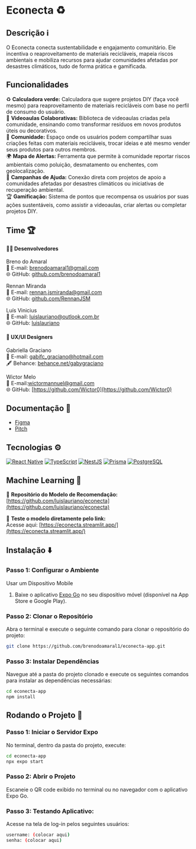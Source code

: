 # Econecta ♻️

## Descrição ℹ️

O Econecta conecta sustentabilidade e engajamento comunitário. Ele incentiva o reaproveitamento de materiais recicláveis, mapeia riscos ambientais e mobiliza recursos para ajudar comunidades afetadas por desastres climáticos, tudo de forma prática e gamificada.

## Funcionalidades
♻️ **Calculadora verde:** Calculadora que sugere projetos DIY (faça você mesmo) para reaproveitamento de materiais recicláveis com base no perfil de consumo do usuário.<br/>
🎥 **Videoaulas Colaborativas:** Biblioteca de videoaulas criadas pela comunidade, ensinando como transformar resíduos em novos produtos úteis ou decorativos.<br/>
👥 **Comunidade:** Espaço onde os usuários podem compartilhar suas criações feitas com materiais recicláveis, trocar ideias e até mesmo vender seus produtos para outros membros.<br/>
🌍 **Mapa de Alertas:** Ferramenta que permite à comunidade reportar riscos ambientais como poluição, desmatamento ou enchentes, com geolocalização.<br/>
🤝 **Campanhas de Ajuda:** Conexão direta com projetos de apoio a comunidades afetadas por desastres climáticos ou iniciativas de recuperação ambiental.<br/>
🏆 **Gamificação:** Sistema de pontos que recompensa os usuários por suas ações sustentáveis, como assistir a videoaulas, criar alertas ou completar projetos DIY.<br/>

## Time 🏆

#### 👨‍💻 Desenvolvedores

Breno do Amaral<br/>
📧 E-mail: brenodoamaral1@gmail.com<br/>
🌐 GitHub: [github.com/brenodoamaral1](https://github.com/brenodoamaral1)

Rennan Miranda<br/>
📧 E-mail: rennan.jsmiranda@gmail.com<br/>
🌐 GitHub: [github.com/RennanJSM](github.com/RennanJSM)

Luís Vinicius<br/>
📧 E-mail: luislauriano@outlook.com.br<br/>
🌐 GitHub: [luislauriano](https://github.com/luislauriano)

#### 🎨 UX/UI Designers

Gabriella Graciano<br/>
📧 E-mail: gabifc_graciano@hotmail.com<br/>
🖋️ Behance: [behance.net/gabygraciano](behance.net/gabygraciano)

Wictor Melo<br/>
📧 E-mail:wictormannuel@gmail.com<br/>
🌐 GitHub: [https://github.com/Wictor0](https://github.com/Wictor0)

## Documentação 📄

- [Figma](https://www.figma.com/design/R5roFWDYS7eckhwhQLq7BZ/CPGO----2024?node-id=0-1&t=HSTexBNj7xcWEtNK-1)
- [Pitch](https://docs.google.com/presentation/d/1k3kP-stm1hxblYhjDdTU0n7XVWW3J_IOm7a7ViTspCE/edit?usp=sharing)

## Tecnologias ⚙️
[![React Native](https://img.shields.io/badge/React%20Native-20232A?style=for-the-badge&logo=react&logoColor=61DAFB)](https://reactnative.dev/)
[![TypeScript](https://img.shields.io/badge/TypeScript-007ACC?style=for-the-badge&logo=typescript&logoColor=white)](https://www.typescriptlang.org/)
[![NestJS](https://img.shields.io/badge/NestJS-E0234E?style=for-the-badge&logo=nestjs&logoColor=white)](https://nestjs.com/)
[![Prisma](https://img.shields.io/badge/Prisma-2D3748?style=for-the-badge&logo=prisma&logoColor=white)](https://www.prisma.io/)
[![PostgreSQL](https://img.shields.io/badge/PostgreSQL-336791?style=for-the-badge&logo=postgresql&logoColor=white)](https://www.postgresql.org/)


## Machine Learning 🧠
🔗 **Repositório do Modelo de Recomendação:**  
[https://github.com/luislauriano/econecta](https://github.com/luislauriano/econecta)

🚀 **Teste o modelo diretamente pelo link:**  
Acesse aqui: [https://econecta.streamlit.app/](https://econecta.streamlit.app/)

## Instalação ⬇️

### Passo 1: Configurar o Ambiente
Usar um Dispositivo Mobile

1. Baixe o aplicativo [Expo Go](https://expo.dev/client) no seu dispositivo móvel (disponível na App Store e Google Play).

### Passo 2: Clonar o Repositório

Abra o terminal e execute o seguinte comando para clonar o repositório do projeto:
```bash
git clone https://github.com/brenodoamaral1/econecta-app.git
```

### Passo 3: Instalar Dependências

Navegue até a pasta do projeto clonado e execute os seguintes comandos para instalar as dependências necessárias:
```bash
cd econecta-app
npm install
```

## Rodando o Projeto 🏃

### Passo 1: Iniciar o Servidor Expo
No terminal, dentro da pasta do projeto, execute:
```bash
cd econecta-app
npx expo start
```

### Passo 2: Abrir o Projeto
Escaneie o QR code exibido no terminal ou no navegador com o aplicativo Expo Go.

### Passo 3: Testando Aplicativo:
Acesse na tela de log-in pelos seguintes usuários:

```bash
username: (colocar aqui)
senha: (colocar aqui)
```
